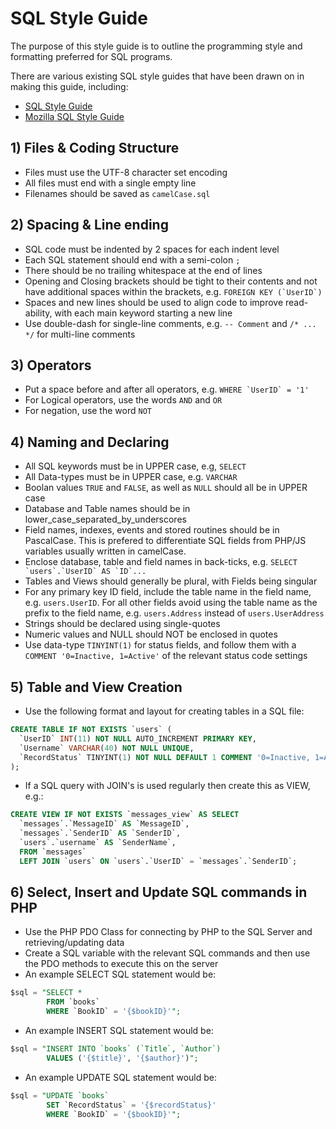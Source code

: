 # SQL Style Guide

The purpose of this style guide is to outline the programming style and formatting preferred for SQL programs.

There are various existing SQL style guides that have been drawn on in making this guide, including:

- [SQL Style Guide](https://www.sqlstyle.guide/)
- [Mozilla SQL Style Guide](https://docs.telemetry.mozilla.org/concepts/sql_style.html)

## 1) Files & Coding Structure
- Files must use the UTF-8 character set encoding
- All files must end with a single empty line
- Filenames should be saved as ```camelCase.sql```

## 2) Spacing & Line ending
- SQL code must be indented by 2 spaces for each indent level
- Each SQL statement should end with a semi-colon ```;```
- There should be no trailing whitespace at the end of lines
- Opening and Closing brackets should be tight to their contents and not have additional spaces within the brackets, e.g. ```FOREIGN KEY (`UserID`) ```
- Spaces and new lines should be used to align code to improve read-ability, with each main keyword starting a new line
- Use double-dash for single-line comments, e.g. ```-- Comment``` and ```/* ... */``` for multi-line comments

## 3) Operators
- Put a space before and after all operators, e.g. ```WHERE `UserID` = '1' ```
- For Logical operators, use the words ```AND``` and ```OR```
- For negation, use the word ```NOT```

## 4) Naming and Declaring
- All SQL keywords must be in UPPER case, e.g, ```SELECT```
- All Data-types must be in UPPER case, e.g. ```VARCHAR```
- Boolan values ```TRUE``` and ```FALSE```, as well as ```NULL``` should all be in UPPER case
- Database and Table names should be in lower_case_separated_by_underscores
- Field names, indexes, events and stored routines should be in PascalCase. This is prefered to differentiate SQL fields from PHP/JS variables usually written in camelCase.
- Enclose database, table and field names in back-ticks, e.g. ```SELECT `users`.`UserID` AS `ID`...```
- Tables and Views should generally be plural, with Fields being singular
- For any primary key ID field, include the table name in the field name, e.g. ```users.UserID```. For all other fields avoid using the table name as the prefix to the field name, e.g. ```users.Address``` instead of ```users.UserAddress```
- Strings should be declared using single-quotes
- Numeric values and NULL should NOT be enclosed in quotes
- Use data-type ```TINYINT(1)``` for status fields, and follow them with a ```COMMENT '0=Inactive, 1=Active'``` of the relevant status code settings

## 5) Table and View Creation
- Use the following format and layout for creating tables in a SQL file:
```sql
CREATE TABLE IF NOT EXISTS `users` (
  `UserID` INT(11) NOT NULL AUTO_INCREMENT PRIMARY KEY,
  `Username` VARCHAR(40) NOT NULL UNIQUE,
  `RecordStatus` TINYINT(1) NOT NULL DEFAULT 1 COMMENT '0=Inactive, 1=Active'
);
```
- If a SQL query with JOIN's is used regularly then create this as VIEW, e.g.:
```sql
CREATE VIEW IF NOT EXISTS `messages_view` AS SELECT
  `messages`.`MessageID` AS `MessageID`,
  `messages`.`SenderID` AS `SenderID`,
  `users`.`username` AS `SenderName`,
  FROM `messages`
  LEFT JOIN `users` ON `users`.`UserID` = `messages`.`SenderID`;
```

## 6) Select, Insert and Update SQL commands in PHP
- Use the PHP PDO Class for connecting by PHP to the SQL Server and retrieving/updating data
- Create a SQL variable with the relevant SQL commands and then use the PDO methods to execute this on the server
- An example SELECT SQL statement would be:
```sql
$sql = "SELECT *
        FROM `books`
        WHERE `BookID` = '{$bookID}'";
```
- An example INSERT SQL statement would be:
```sql
$sql = "INSERT INTO `books` (`Title`, `Author`)
        VALUES ('{$title}', '{$author}')";
```
- An example UPDATE SQL statement would be:
```sql
$sql = "UPDATE `books`
        SET `RecordStatus` = '{$recordStatus}'
        WHERE `BookID` = '{$bookID}'";
```
